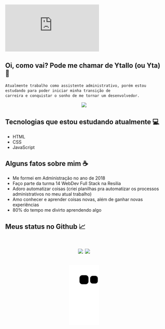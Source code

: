 <div align="">
 
   ![banner do perfil](https://www.ignboards.com/proxy.php?image=https%3A%2F%2Fi.imgur.com%2FX2mgz1R.gif&hash=4e9b3104256f78ddd0b6109373460647)

</div>
  
## Oi, como vai? Pode me chamar de Ytallo (ou Yta) 👋

```
Atualmente trabalho como assistente administrativo, porém estou estudando para poder iniciar minha transição de 
carreira e conquistar o sonho de me tornar um desenvolvedor.
```

<div align="center">
   <a href="https://www.linkedin.com/in/ytallobruno/" target="_blank"><img src="https://img.shields.io/badge/-LinkedIn-%230077B5?style=for-the-badge&logo=linkedin&logoColor=white" target="_blank"></a> <!--[meu linkedin]-->
</div>  
  
  ## Tecnologias que estou estudando atualmente 💻

  - HTML
  - CSS
  - JavaScript

## Alguns fatos sobre mim ☕

- Me formei em Administração no ano de 2018
- Faço parte da turma 14 WebDev Full Stack na Resilia
- Adoro automatizar coisas (criei planilhas pra automatizar os processos administrativos no meu atual trabalho)
- Amo conhecer e aprender coisas novas, além de ganhar novas experiências
- 80% do tempo me divirto aprendendo algo

## Meus status no Github 📈
<h1 align="center">
   <img height="140em" src="https://github-readme-stats.vercel.app/api?username=ytallobruno&show_icons=true&bg_color=black"> <!--[ytallo github stats]-->
   <img height="140em" src="https://github-readme-stats.vercel.app/api/top-langs/?username=ytallobruno&layout=compact&bg_color=black"/> <!--[ytallo github langs]-->

   ![Snake animation](https://github.com/ytallobruno/ytallobruno/blob/output/github-contribution-grid-snake.svg) <!--[cobrinha]-->
</h1>
